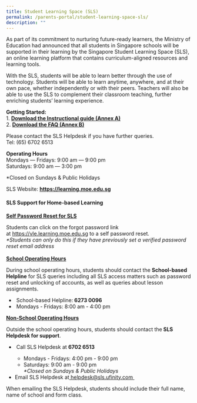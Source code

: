 ```yaml
---
title: Student Learning Space (SLS)
permalink: /parents-portal/student-learning-space-sls/
description: ""
---
```

<div>
<div>
<p>As part of its commitment to nurturing future-ready learners, the Ministry of Education had announced that all students in Singapore schools will be supported in their learning by the Singapore Student Learning Space (SLS), an online learning platform that contains curriculum-aligned resources and learning tools.&nbsp;</p>
<p>With the SLS, students will be able to learn better through the use of technology. Students will be able to learn anytime, anywhere, and at their own pace, whether independently or with their peers. Teachers will also be able to use the SLS to complement their classroom teaching, further enriching students&rsquo; learning experience.&nbsp;</p>
<p><strong>Getting Started:<br /></strong>1.&nbsp;<a href="/files/Instructional%20Guide%20Annex%20A.pdf" target=""><strong>Download the Instructional guide (Annex A)</strong></a><br />2.&nbsp;<a href="/files/FAQ%20ANNEX%20B.pdf" target=""><strong>Download the FAQ (Annex B)</strong></a></p>
<p>Please contact the SLS Helpdesk if you have further queries.&nbsp;<br />Tel: (65) 6702 6513</p>
<p><strong>Operating Hours<br /></strong>Mondays ― Fridays: 9:00 am ― 9:00 pm<br />Saturdays: 9:00 am ― 3:00 pm</p>
<p>*Closed on Sundays &amp; Public Holidays</p>
<p>SLS Website:&nbsp;<strong><a href="https://learning.moe.edu.sg/" target="">https://learning.moe.edu.sg</a></strong></p>
<h4><strong>SLS Support for Home-based Learning</strong></h4>
<p><span style="text-decoration: underline;"><strong>Self Password Reset for SLS</strong></span></p>
<p>Students can click on the forgot password link at&nbsp;<a href="https://vle.learning.moe.edu.sg./" target="">https://vle.learning.moe.edu.sg</a>&nbsp;to a self password reset.&nbsp;<em><br /></em><em>*Students can only do this if they have previously set a verified password reset email address</em><br />&nbsp;<br /><strong><u>School Operating Hours</u></strong></p>
<p>During school operating hours, students should contact the&nbsp;<strong>School-based Helpline</strong>&nbsp;for SLS queries including all SLS access matters such as password reset and unlocking of accounts, as well as queries about lesson assignments.</p>
<ul>
<li>&nbsp;School-based Helpline:<strong>&nbsp;6273 0096</strong></li>
<li>&nbsp;Mondays - Fridays: 8:00 am - 4:00 pm</li>
</ul>
<p><strong><u>Non-School Operating Hours </u></strong></p>
<p>Outside the school operating hours, students should contact the<strong>&nbsp;SLS Helpdesk for support</strong>.</p>
<ul>
<li>&nbsp;Call SLS Helpdesk at&nbsp;<strong>6702 6513</strong></li>
<ul>
<li>Mondays - Fridays: 4:00 pm - 9:00 pm</li>
<li>Saturdays: 9:00 am - 9:00 pm <br /><em>*Closed on Sundays &amp; Public Holidays</em></li>
</ul>
<li>Email SLS Helpdesk at<a href="mailto:helpdesk@sls.ufinity.com" target="">&nbsp;helpdesk@sls.ufinity.com&nbsp;</a></li>
</ul>
<p>When emailing the SLS Helpdesk, students should include their full name, name of school and form class.</p>
